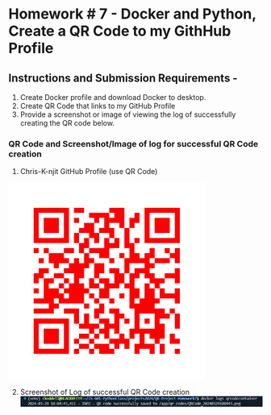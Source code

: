 # Homework # 7 - Docker and Python, Create a QR Code to my GithHub Profile

## Instructions and Submission Requirements -
1.  Create Docker profile and download Docker to desktop.
2.  Create QR Code that links to my GitHub Profile
3. Provide a screenshot or image of viewing the log of successfully creating the QR code below.

### QR Code and Screenshot/Image of log for successful QR Code creation
1.  Chris-K-njit GitHub Profile (use QR Code)

![QR Code for Chris K Njit Github profile](/images/QRCode_20240329174426.png)

2. Screenshot of Log of successful QR Code creation
![Screenshot of log of successful QR Code creation for Chris K Njit Github profile](/images/logsuccess.png)